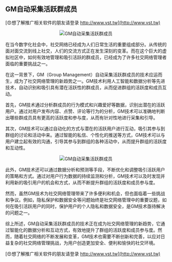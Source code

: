 ## **GM自动采集活跃群成员**

[😍想了解推广相关软件的朋友请登录 http://www.vst.tw](http://www.vst.tw)

 <center><img src="https://vst.tw/MP4/tuiguang/png/8.png" alt="GM自动采集活跃群成员"></center>

在当今数字化社会中，社交网络已经成为人们日常生活的重要组成部分。从传统的面对面交流到线上社交，人们的交流方式正在发生深刻的变革。而在这个巨大的虚拟社区中，如何有效地管理和吸引活跃的群成员，已经成为了许多社交网络管理者面临的重要挑战之一。

在这一背景下，GM（Group Management）自动采集活跃群成员的技术应运而生，成为了社交网络管理的新趋势之一。GM技术利用人工智能和数据分析等先进技术，自动识别和吸引具有潜在活跃性的群成员，从而促进群组的活跃度和成员互动。

首先，GM技术通过分析群成员的行为模式和兴趣爱好等数据，识别出潜在的活跃用户。通过对用户发布内容、点赞、评论等行为的分析，GM技术可以准确地判断出哪些群成员具有更高的活跃度和参与度，从而有针对性地进行采集和引导。

其次，GM技术可以通过自动化的方式与潜在的活跃用户进行互动，吸引其参与到群组的讨论和活动中来。通过智能的私信、个性化的推送等方式，GM技术可以与用户建立起有效的沟通，引导其参与到群组的各种活动中，从而提升群组的活跃度和互动性。

 <center><img src="https://vst.tw/MP4/tuiguang/png/2.png" alt="GM自动采集活跃群成员"></center>

此外，GM技术还可以通过数据分析和预测等手段，不断优化和调整吸引活跃用户的策略和方式。通过对用户行为数据的持续监测和分析，GM技术可以及时发现并利用新的吸引用户的机会和方式，从而不断提升群组的活跃度和成员参与度。

然而，虽然GM技术为社交网络管理带来了许多便利和机会，但也面临着一些挑战和争议。例如，隐私保护和数据安全等问题始终是社交网络管理中的重要议题，如何在吸引活跃用户的同时，保护用户的个人隐私和数据安全，是GM技术亟待解决的问题之一。

综上所述，GM自动采集活跃群成员的技术正在成为社交网络管理的新趋势，它通过智能化的数据分析和互动方式，有效地提升了群组的活跃度和成员参与度。然而，随着社交网络的不断发展和变革，GM技术也需要不断创新和完善，以应对日益复杂的社交网络管理挑战，为用户创造更加安全、便利和愉快的社交环境。

[😍想了解推广相关软件的朋友请登录 http://www.vst.tw](http://www.vst.tw)



